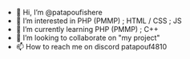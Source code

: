 - 👋 Hi, I’m @patapoufishere
- 👀 I’m interested in PHP (PMMP) ; HTML / CSS ; JS
- 🌱 I’m currently learning PHP (PMMP) ; C++
- 💞️ I’m looking to collaborate on "my project"
- 📫 How to reach me on discord patapouf4810


